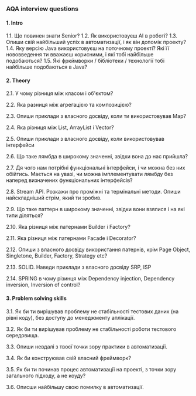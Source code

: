### AQA interview questions

#### 1. Intro

1.1. Що повинен знати Senior?
1.2. Як використовуєш АІ в роботі?
1.3. Опиши свій найбільший успіх в автоматизації, і як він допомік проекту?
1.4. Яку версію Java використовуєш на поточному проекті? Які її нововведення ти вважаєш корисними, і які тобі найбільше подобаються?
1.5. Які фркймворки / бібліотеки / технології тобі найбільше подобаються в Java?

#### 2. Theory
2.1. У чому різниця між класом і об'єктом?

2.2. Яка разниця між агрегацією та композицією?

2.3. Опиши приклади з власного досвіду, коли ти використовував Map?

2.4. Яка різниця між List, ArrayList і Vector?

2.5. Опиши приклади з власного досвіду, коли використовував інтерфейси

2.6. Що таке лямбда в широкому значенні, звідки вона до нас прийшла?

2.7. Дя чого нам потрібні функціональні інтерфейси, і чи можна без них обійтись. Мається на увазі, чи можна імплементувати лямбду без наперед визначених функціональних інтерфейсів?

2.8. Stream API. Розкажи про проміжні та термінальні методи. Опиши найскладніший стрім, який ти зробив.

2.9. Що таке паттерн в широкому значенні, звідки вони взялися і на які типи діляться?

2.10. Яка різниця між патернами Builder i Factory?

2.11. Яка різниця між патернами Facade i Decorator?

2.12. Опиши з власного досвіду використання патернів, крім Page Object, Singletone, Builder, Factory, Strategy etc?

2.13. SOLID. Наведи приклади з власного досвіду SRP, ISP

2.14. SPRING в чому різинця між Dependency injection, Dependency inversion, Inversion of control?


#### 3. Problem solving skills
3.1. Як би ти вирішував проблему не стабільності тестових даних (на рівні коду), без доступу до менеджменту аплікації.

3.2. Як би ти вирішував проблему не стабільності роботи тестового середовища.

3.3. Опиши невдалі з твоєї точки зору практики в автоматизації.

3.4. Як би конструював свій власний фреймворк?

3.5. Як би ти починав процес автоматизації на проекті, з точки зору загального підходу, а не коуду?

3.6. Описши найбільшу свою помилку в автоматизації.
